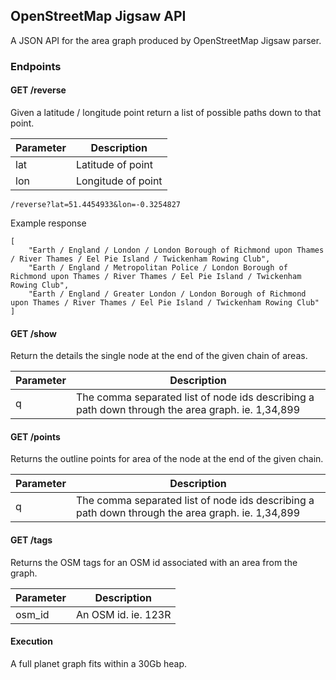 ## OpenStreetMap Jigsaw API

A JSON API for the area graph produced by OpenStreetMap Jigsaw parser.

### Endpoints

#### GET /reverse

Given a latitude / longitude point return a list of possible paths down to that point.

| Parameter | Description |
| ------------- | ------------- |
| lat           | Latitude of point |
| lon           | Longitude of point |


```
/reverse?lat=51.4454933&lon=-0.3254827
```

Example response
```
[
    "Earth / England / London / London Borough of Richmond upon Thames / River Thames / Eel Pie Island / Twickenham Rowing Club",
    "Earth / England / Metropolitan Police / London Borough of Richmond upon Thames / River Thames / Eel Pie Island / Twickenham Rowing Club",
    "Earth / England / Greater London / London Borough of Richmond upon Thames / River Thames / Eel Pie Island / Twickenham Rowing Club"
]
```


#### GET /show

Return the details the single node at the end of the given chain of areas.

| Parameter | Description |
| ------------- | ------------- |
| q           | The comma separated list of node ids describing a path down through the area graph. ie. 1,34,899 |


#### GET /points

Returns the outline points for area of the node at the end of the given chain.

| Parameter | Description |
| ------------- | ------------- |
| q           | The comma separated list of node ids describing a path down through the area graph. ie. 1,34,899 |


#### GET /tags

Returns the OSM tags for an OSM id associated with an area from the graph.

| Parameter | Description |
| ------------- | ------------- |
| osm_id        | An OSM id. ie. 123R |



#### Execution

A full planet graph fits within a 30Gb heap.